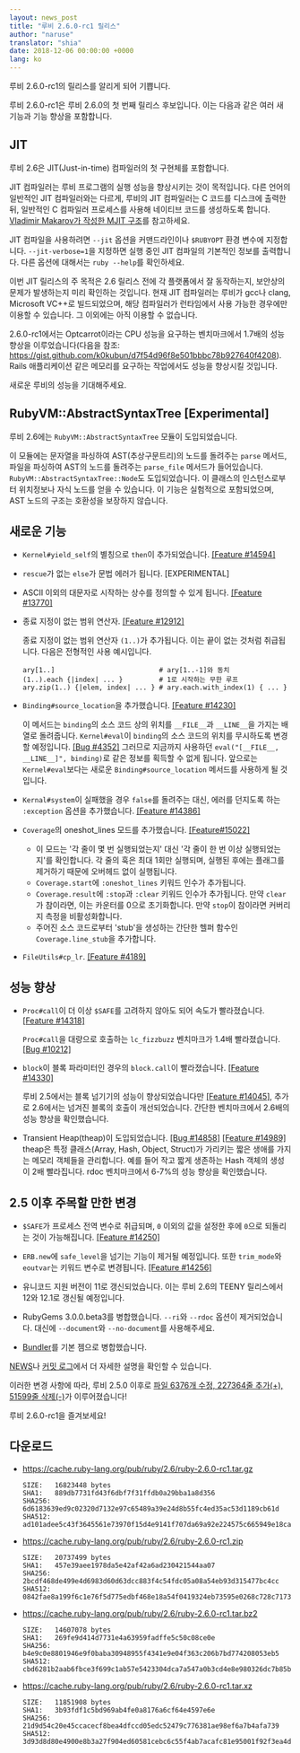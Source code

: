 ```yaml
---
layout: news_post
title: "루비 2.6.0-rc1 릴리스"
author: "naruse"
translator: "shia"
date: 2018-12-06 00:00:00 +0000
lang: ko
---
```


루비 2.6.0-rc1의 릴리스를 알리게 되어 기쁩니다.

루비 2.6.0-rc1은 루비 2.6.0의 첫 번째 릴리스 후보입니다.
이는 다음과 같은 여러 새 기능과 기능 향상을 포함합니다.

## JIT

루비 2.6은 JIT(Just-in-time) 컴파일러의 첫 구현체를 포함합니다.

JIT 컴파일러는 루비 프로그램의 실행 성능을 향상시키는 것이 목적입니다.
다른 언어의 일반적인 JIT 컴파일러와는 다르게, 루비의 JIT 컴파일러는 C 코드를 디스크에 출력한 뒤, 일반적인 C 컴파일러 프로세스를 사용해 네이티브 코드를 생성하도록 합니다.
[Vladimir Makarov가 작성한 MJIT 구조](https://github.com/vnmakarov/ruby/tree/rtl_mjit_branch#mjit-organization)를 참고하세요.

JIT 컴파일을 사용하려면 `--jit` 옵션을 커맨드라인이나 `$RUBYOPT` 환경 변수에 지정합니다.
`--jit-verbose=1`을 지정하면 실행 중인 JIT 컴파일의 기본적인 정보를 출력합니다. 다른 옵션에 대해서는 `ruby --help`를 확인하세요.

이번 JIT 릴리스의 주 목적은 2.6 릴리스 전에 각 플랫폼에서 잘 동작하는지, 보안상의 문제가 발생하는지 미리 확인하는 것입니다.
현재 JIT 컴파일러는 루비가 gcc나 clang, Microsoft VC++로 빌드되었으며, 해당 컴파일러가 런타임에서 사용 가능한 경우에만 이용할 수 있습니다. 그 이외에는 아직 이용할 수 없습니다.

2.6.0-rc1에서는 Optcarrot이라는 CPU 성능을 요구하는 벤치마크에서 1.7배의 성능 향상을 이루었습니다(다음을 참조: https://gist.github.com/k0kubun/d7f54d96f8e501bbbc78b927640f4208). Rails 애플리케이션 같은 메모리를 요구하는 작업에서도 성능을 향상시킬 것입니다.

새로운 루비의 성능을 기대해주세요.

## RubyVM::AbstractSyntaxTree [Experimental]

루비 2.6에는 `RubyVM::AbstractSyntaxTree` 모듈이 도입되었습니다.

이 모듈에는 문자열을 파싱하여 AST(추상구문트리)의 노드를 돌려주는 `parse` 메서드, 파일을 파싱하여 AST의 노드를 돌려주는 `parse_file` 메서드가 들어있습니다.
`RubyVM::AbstractSyntaxTree::Node`도 도입되었습니다. 이 클래스의 인스턴스로부터 위치정보나 자식 노드를 얻을 수 있습니다. 이 기능은 실험적으로 포함되었으며, AST 노드의 구조는 호환성을 보장하지 않습니다.

## 새로운 기능

* `Kernel#yield_self`의 별칭으로 `then`이 추가되었습니다. [[Feature #14594]](https://bugs.ruby-lang.org/issues/14594)

* `rescue`가 없는 `else`가 문법 에러가 됩니다. [EXPERIMENTAL]

* ASCII 이외의 대문자로 시작하는 상수를 정의할 수 있게 됩니다. [[Feature #13770]](https://bugs.ruby-lang.org/issues/13770)

* 종료 지정이 없는 범위 연산자. [[Feature #12912]](https://bugs.ruby-lang.org/issues/12912)

  종료 지정이 없는 범위 연산자 `(1..)`가 추가됩니다. 이는 끝이 없는 것처럼 취급됩니다. 다음은 전형적인 사용 예시입니다.

      ary[1..]                          # ary[1..-1]와 동치
      (1..).each {|index| ... }         # 1로 시작하는 무한 루프
      ary.zip(1..) {|elem, index| ... } # ary.each.with_index(1) { ... }

* `Binding#source_location`을 추가했습니다. [[Feature #14230]](https://bugs.ruby-lang.org/issues/14230)

  이 메서드는 `binding`의 소스 코드 상의 위치를 `__FILE__`과 `__LINE__`을 가지는 배열로 돌려줍니다. `Kernel#eval`이 `binding`의 소스 코드의 위치를 무시하도록 변경할 예정입니다. [[Bug #4352]](https://bugs.ruby-lang.org/issues/4352) 그러므로 지금까지 사용하던 `eval("[__FILE__, __LINE__]", binding)`로 같은 정보를 획득할 수 없게 됩니다. 앞으로는 `Kernel#eval`보다는 새로운 `Binding#source_location` 메서드를 사용하게 될 것입니다.

* `Kernal#system`이 실패했을 경우 `false`를 돌려주는 대신, 에러를 던지도록 하는 `:exception` 옵션을 추가했습니다. [[Feature #14386]](https://bugs.ruby-lang.org/issues/14386)

* `Coverage`의 oneshot_lines 모드를 추가했습니다. [[Feature#15022]](https://bugs.ruby-lang.org/issues/15022)
  * 이 모드는 '각 줄이 몇 번 실행되었는지' 대신 '각 줄이 한 번 이상 실행되었는지'를 확인합니다. 각 줄의 훅은 최대 1회만 실행되며, 실행된 후에는 플래그를 제거하기 때문에 오버헤드 없이 실행됩니다.
  * `Coverage.start`에 `:oneshot_lines` 키워드 인수가 추가됩니다.
  * `Coverage.result`에 `:stop`과 `:clear` 키워드 인수가 추가됩니다. 만약 `clear`가 참이라면, 이는 카운터를 0으로 초기화합니다. 만약 `stop`이 참이라면 커버리지 측정을 비활성화합니다.
  * 주어진 소스 코드로부터 'stub'을 생성하는 간단한 헬퍼 함수인 `Coverage.line_stub`을 추가합니다.

* `FileUtils#cp_lr`.  [[Feature #4189]](https://bugs.ruby-lang.org/issues/4189)

## 성능 향상

* `Proc#call`이 더 이상 `$SAFE`를 고려하지 않아도 되어 속도가 빨라졌습니다.
  [[Feature #14318]](https://bugs.ruby-lang.org/issues/14318)

  `Proc#call`을 대량으로 호출하는 `lc_fizzbuzz` 벤치마크가 1.4배 빨라졌습니다.
  [[Bug #10212]](https://bugs.ruby-lang.org/issues/10212)

* `block`이 블록 파라미터인 경우의 `block.call`이 빨라졌습니다. [[Feature #14330]](https://bugs.ruby-lang.org/issues/14330)

  루비 2.5에서는 블록 넘기기의 성능이 향상되었습니다만 [[Feature #14045]](https://bugs.ruby-lang.org/issues/14045),
  추가로 2.6에서는 넘겨진 블록의 호출이 개선되었습니다.
  간단한 벤치마크에서 2.6배의 성능 향상을 확인했습니다.

* Transient Heap(theap)이 도입되었습니다. [[Bug #14858]](https://bugs.ruby-lang.org/issues/14858) [[Feature #14989]](https://bugs.ruby-lang.org/issues/14989)
  theap은 특정 클래스(Array, Hash, Object, Struct)가 가리키는 짧은 생애를
  가지는 메모리 객체들을 관리합니다. 예를 들어 작고 짧게 생존하는 Hash 객체의 생성이
  2배 빨라집니다. rdoc 벤치마크에서 6-7%의 성능 향상을 확인했습니다.

## 2.5 이후 주목할 만한 변경

* `$SAFE`가 프로세스 전역 변수로 취급되며, `0` 이외의 값을 설정한 후에 `0`으로 되돌리는 것이 가능해집니다. [[Feature #14250]](https://bugs.ruby-lang.org/issues/14250)

* `ERB.new`에 `safe_level`을 넘기는 기능이 제거될 예정입니다. 또한 `trim_mode`와 `eoutvar`는 키워드 변수로 변경됩니다. [[Feature #14256]](https://bugs.ruby-lang.org/issues/14256)

* 유니코드 지원 버전이 11로 갱신되었습니다. 이는 루비 2.6의 TEENY 릴리스에서 12와 12.1로 갱신될 예정입니다.

* RubyGems 3.0.0.beta3를 병합했습니다. `--ri`와 `--rdoc` 옵션이 제거되었습니다. 대신에 `--document`와 `--no-document`를 사용해주세요.

* [Bundler](https://github.com/bundler/bundler)를 기본 젬으로 병합했습니다.

[NEWS](https://github.com/ruby/ruby/blob/v2_6_0_rc1/NEWS)나
[커밋 로그](https://github.com/ruby/ruby/compare/v2_5_0...v2_6_0_rc1)에서
더 자세한 설명을 확인할 수 있습니다.

이러한 변경 사항에 따라, 루비 2.5.0 이후로
[파일 6376개 수정, 227364줄 추가(+), 51599줄 삭제(-)](https://github.com/ruby/ruby/compare/v2_5_0...v2_6_0_rc1)가
이루어졌습니다!

루비 2.6.0-rc1을 즐겨보세요!

## 다운로드

* <https://cache.ruby-lang.org/pub/ruby/2.6/ruby-2.6.0-rc1.tar.gz>

      SIZE:   16823448 bytes
      SHA1:   889db7731fd43f6dbf7f31ffdb0a29bba1a8d356
      SHA256: 6d6183639ed9c02320d7132e97c65489a39e24d8b55fc4ed35ac53d1189cb61d
      SHA512: ad101adee5c43f3645561e73970f15d4e9141f707da69a92e224575c665949e18ca53389e5315fca2ea3934d77967a59e304353cde4a915537e7c4e4ee20be73

* <https://cache.ruby-lang.org/pub/ruby/2.6/ruby-2.6.0-rc1.zip>

      SIZE:   20737499 bytes
      SHA1:   457e39aee1978da5e42af42a6ad230421544aa07
      SHA256: 2bcdf468de499e4d6983d60d63dcc883f4c54fdc05a08a54eb93d315477bc4cc
      SHA512: 0842fae8a199f6c1e76f5d775edbf468e18a54f0419324eb73595e0268c728c71733371d71dc2fa342105dbc487987ca5556948a9ef067276a7b5f552462802a

* <https://cache.ruby-lang.org/pub/ruby/2.6/ruby-2.6.0-rc1.tar.bz2>

      SIZE:   14607078 bytes
      SHA1:   269fe9d414d7731e4a63959fadffe5c50c08ce0e
      SHA256: b4e9c0e8801946e9f0baba30948955f4341e9e04f363c206b7bd774208053eb5
      SHA512: cbd6281b2aab6fbce3f699c1ab57e5423304dca7a547a0b3cd4e8e980326dc7b85b2ca2bfaf3f3a648d40f4222fdf1740d81d422790ee7ae1ba1ed33eb11e3e8

* <https://cache.ruby-lang.org/pub/ruby/2.6/ruby-2.6.0-rc1.tar.xz>

      SIZE:   11851908 bytes
      SHA1:   3b93fdf1c5bd969ab4fe0a8176a6cf64e4597e6e
      SHA256: 21d9d54c20e45ccacecf8bea4dfccd05edc52479c776381ae98ef6a7b4afa739
      SHA512: 3d93d8d80e4900e8b3a27f904ed60581cebc6c55f4ab7acafc81e95001f92f3ea4ddec2da6169b1ed5e0146f7b7c35c1c13b3243955d5825c72170834fe933f3
